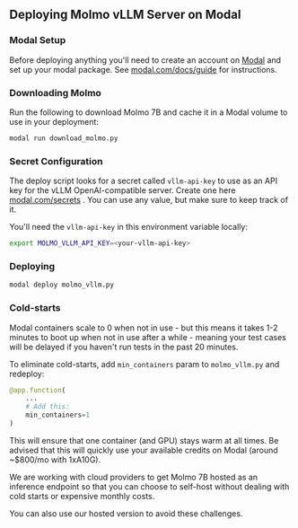 ## Deploying Molmo vLLM Server on Modal

### Modal Setup
Before deploying anything you'll need to create an account on <a href="https://modal.com" target="_blank">Modal</a> and set up your modal package. See <a href="https://modal.com/docs/guide" target="_blank">modal.com/docs/guide</a> for instructions.

### Downloading Molmo
Run the following to download Molmo 7B and cache it in a Modal volume to use in your deployment:
```sh
modal run download_molmo.py
```

### Secret Configuration
The deploy script looks for a secret called `vllm-api-key` to use as an API key for the vLLM OpenAI-compatible server. Create one here <a href="https://modal.com/secrets" target="_blank">modal.com/secrets</a> . You can use any value, but make sure to keep track of it.

You'll need the `vllm-api-key` in this environment variable locally:
```sh
export MOLMO_VLLM_API_KEY=<your-vllm-api-key>
```

### Deploying

```sh
modal deploy molmo_vllm.py
```

### Cold-starts
Modal containers scale to 0 when not in use - but this means it takes 1-2 minutes to boot up when not in use after a while - meaning your test cases will be delayed if you haven't run tests in the past 20 minutes.

To eliminate cold-starts, add `min_containers` param to `molmo_vllm.py` and redeploy:
```python
@app.function(
    ...
    # Add this:
    min_containers=1
)
```
This will ensure that one container (and GPU) stays warm at all times.
Be advised that this will quickly use your available credits on Modal (around ~$800/mo with 1xA10G).

We are working with cloud providers to get Molmo 7B hosted as an inference endpoint so that you can choose to self-host without dealing with cold starts or expensive monthly costs.

You can also use our hosted version to avoid these challenges.
